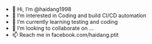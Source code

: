 - 👋 Hi, I’m @haidang1998
- 👀 I’m interested in Coding and build CI/CD automation
- 🌱 I’m currently learning testing and coding
- 💞️ I’m looking to collaborate on ...
- 📫 Reach me in facebook.com/haidang.ptit

<!---
haidang1998/haidang1998 is a ✨ special ✨ repository because its `README.md` (this file) appears on your GitHub profile.
You can click the Preview link to take a look at your changes.
--->
